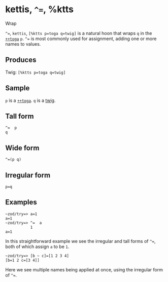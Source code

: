kettis, `^=`, %ktts
============================

Wrap

`^=`, `kettis`, `[%ktts p=toga q=twig]` is a natural hoon that wraps `q`
in the [`++toga`]() `p`. `^=` is most commonly used for assignment,
adding one or more names to values.

Produces
--------

Twig: `[%ktts p=toga q=twig]`

Sample
------

`p` is a [`++toga`](). `q` is a [twig]().

Tall form
---------

    ^=  p
    q

Wide form
---------

    ^=(p q)

Irregular form
--------------

    p=q

Examples
--------

    ~zod/try=> a=1
    a=1
    ~zod/try=> ^=  a
               1
    a=1

In this straightforward example we see the irregular and tall forms of
`^=`, both of which assign `a` to be `1`.

    ~zod/try=> [b ~ c]=[1 2 3 4]
    [b=1 2 c=[3 4]]

Here we see multiple names being applied at once, using the irregular
form of `^=`.
